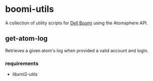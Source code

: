 # boomi-utils
A collection of utility scripts for [Dell Boomi](https://boomi.com/) using the Atomsphere API.

## get-atom-log
Retrieves a given atom's log when provided a valid account and login.
### requirements
* libxml2-utils
